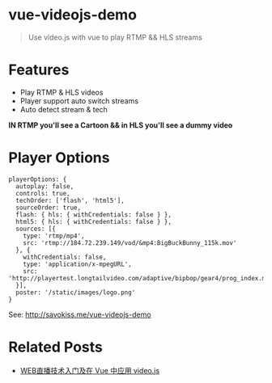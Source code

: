 # vue-videojs-demo

> Use video.js with vue to play RTMP && HLS streams

# Features
- Play RTMP & HLS videos
- Player support auto switch streams
- Auto detect stream & tech

**IN RTMP you'll see a Cartoon && in HLS you'll see a dummy video**

# Player Options
```
playerOptions: {
  autoplay: false,
  controls: true,
  techOrder: ['flash', 'html5'],
  sourceOrder: true,
  flash: { hls: { withCredentials: false } },
  html5: { hls: { withCredentials: false } },
  sources: [{
    type: 'rtmp/mp4',
    src: 'rtmp://184.72.239.149/vod/&mp4:BigBuckBunny_115k.mov'
  }, {
    withCredentials: false,
    type: 'application/x-mpegURL',
    src: 'http://playertest.longtailvideo.com/adaptive/bipbop/gear4/prog_index.m3u8'
  }],
  poster: '/static/images/logo.png'
}
```

See: http://savokiss.me/vue-videojs-demo

# Related Posts
- [WEB直播技术入门及在 Vue 中应用 video.js](https://savokiss.com/tech/web-live-tech-with-vue.html)

